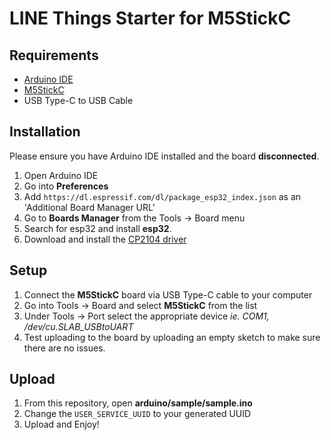 # LINE Things Starter for M5StickC

## Requirements
* [Arduino IDE](https://www.arduino.cc/en/Main/Software)
* [M5StickC](https://m5stack.com/products/stick-c)
* USB Type-C to USB Cable

## Installation
Please ensure you have Arduino IDE installed and the board **disconnected**.

1. Open Arduino IDE
2. Go into **Preferences**
3. Add `https://dl.espressif.com/dl/package_esp32_index.json` as an 'Additional Board Manager URL'
4. Go to **Boards Manager** from the Tools -> Board menu
5. Search for esp32 and install **esp32**.
6. Download and install the [CP2104 driver](https://www.silabs.com/products/development-tools/software/usb-to-uart-bridge-vcp-drivers)

## Setup
1. Connect the **M5StickC** board via USB Type-C cable to your computer
2. Go into Tools -> Board and select **M5StickC** from the list
3. Under Tools -> Port select the appropriate device *ie. COM1, /dev/cu.SLAB_USBtoUART*
4. Test uploading to the board by uploading an empty sketch to make sure there are no issues.

## Upload
1. From this repository, open **arduino/sample/sample.ino**
2. Change the `USER_SERVICE_UUID` to your generated UUID
3. Upload and Enjoy!
